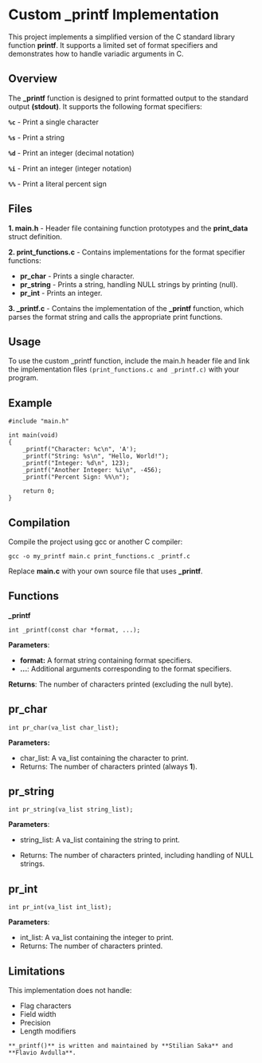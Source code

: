 # Custom _printf Implementation

This project implements a simplified version of the C standard library function **printf**. It supports a limited set of format specifiers and demonstrates how to handle variadic arguments in C.

## Overview

The **_printf** function is designed to print formatted output to the standard output **(stdout)**. It supports the following format specifiers:

**`%c`** - Print a single character

**`%s`** - Print a string

**`%d`** - Print an integer (decimal notation)

**`%i`** - Print an integer (integer notation)

**`%%`** - Print a literal percent sign

## Files

**1. main.h** - Header file containing function prototypes and the **print_data** struct definition.

**2. print_functions.c** - Contains implementations for the format specifier functions:

- **pr_char** - Prints a single character.
- **pr_string** - Prints a string, handling NULL strings by printing (null).
- **pr_int** - Prints an integer.

**3. _printf.c** - Contains the implementation of the **_printf** function, which parses the format string and calls the appropriate print functions.

## Usage

To use the custom _printf function, include the main.h header file and link the implementation files `(print_functions.c and _printf.c)` with your program.

## Example

```
#include "main.h"

int main(void)
{
    _printf("Character: %c\n", 'A');
    _printf("String: %s\n", "Hello, World!");
    _printf("Integer: %d\n", 123);
    _printf("Another Integer: %i\n", -456);
    _printf("Percent Sign: %%\n");

    return 0;
}
```
## Compilation

Compile the project using gcc or another C compiler:

```
gcc -o my_printf main.c print_functions.c _printf.c
```
Replace **main.c** with your own source file that uses **_printf**.


## Functions

**_printf**

```
int _printf(const char *format, ...);
```
**Parameters**:

- **format:** A format string containing format specifiers.
- **...**: Additional arguments corresponding to the format specifiers.

**Returns**: The number of characters printed (excluding the null byte).

## pr_char
```
int pr_char(va_list char_list);
```
**Parameters:**

- char_list: A va_list containing the character to print.
- Returns: The number of characters printed (always **1**).

## pr_string

`int pr_string(va_list string_list);`

**Parameters**:

- string_list: A va_list containing the string to print.

- Returns: The number of characters printed, including handling of NULL strings.

## pr_int

```
int pr_int(va_list int_list);
```
**Parameters**:

- int_list: A va_list containing the integer to print.
- Returns: The number of characters printed.

## Limitations
This implementation does not handle:
- Flag characters
- Field width
- Precision
- Length modifiers
```
**_printf()** is written and maintained by **Stilian Saka** and **Flavio Avdulla**.
```